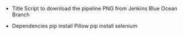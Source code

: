 * Title
Script to download the pipeline PNG from Jenkins Blue Ocean Branch

* Dependencies
pip install Pillow
pip install selenium
